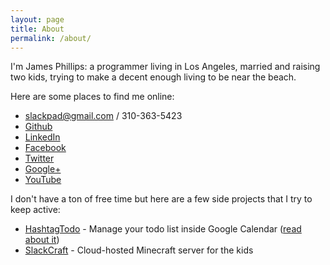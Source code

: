 ```yaml
---
layout: page
title: About
permalink: /about/
---
```


I'm James Phillips: a programmer living in Los Angeles, married and raising two kids, trying to make a decent enough living to be near the beach.

Here are some places to find me online:

 * slackpad@gmail.com / 310-363-5423
 * [Github](https://github.com/slackpad)
 * [LinkedIn](https://www.linkedin.com/in/phillipsjamesr)
 * [Facebook](https://www.facebook.com/slackpad)
 * [Twitter](https://twitter.com/slackpad)
 * [Google+](https://plus.google.com/105505551535691675728/posts)
 * [YouTube](http://www.youtube.com/slackpad)

I don't have a ton of free time but here are a few side projects that I try to keep active:

 * [HashtagTodo](https://www.hashtagtodo.com/) - Manage your todo list inside Google Calendar ([read about it](/startups/hashtagtodo/programming/2015/08/14/seriously-a-todo-list.html))
 * [SlackCraft](http://mc.slackpad.com) - Cloud-hosted Minecraft server for the kids
